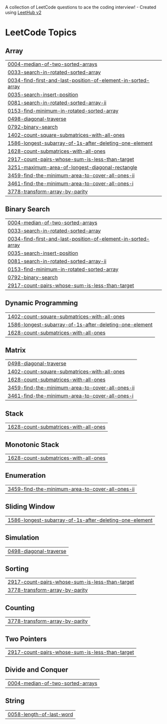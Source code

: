 A collection of LeetCode questions to ace the coding interview! - Created using [LeetHub v2](https://github.com/arunbhardwaj/LeetHub-2.0)
<!---LeetCode Topics Start-->
# LeetCode Topics
## Array
|  |
| ------- |
| [0004-median-of-two-sorted-arrays](https://github.com/HarshalMakode/my-leetcode-codes/tree/master/0004-median-of-two-sorted-arrays) |
| [0033-search-in-rotated-sorted-array](https://github.com/HarshalMakode/my-leetcode-codes/tree/master/0033-search-in-rotated-sorted-array) |
| [0034-find-first-and-last-position-of-element-in-sorted-array](https://github.com/HarshalMakode/my-leetcode-codes/tree/master/0034-find-first-and-last-position-of-element-in-sorted-array) |
| [0035-search-insert-position](https://github.com/HarshalMakode/my-leetcode-codes/tree/master/0035-search-insert-position) |
| [0081-search-in-rotated-sorted-array-ii](https://github.com/HarshalMakode/my-leetcode-codes/tree/master/0081-search-in-rotated-sorted-array-ii) |
| [0153-find-minimum-in-rotated-sorted-array](https://github.com/HarshalMakode/my-leetcode-codes/tree/master/0153-find-minimum-in-rotated-sorted-array) |
| [0498-diagonal-traverse](https://github.com/HarshalMakode/my-leetcode-codes/tree/master/0498-diagonal-traverse) |
| [0792-binary-search](https://github.com/HarshalMakode/my-leetcode-codes/tree/master/0792-binary-search) |
| [1402-count-square-submatrices-with-all-ones](https://github.com/HarshalMakode/my-leetcode-codes/tree/master/1402-count-square-submatrices-with-all-ones) |
| [1586-longest-subarray-of-1s-after-deleting-one-element](https://github.com/HarshalMakode/my-leetcode-codes/tree/master/1586-longest-subarray-of-1s-after-deleting-one-element) |
| [1628-count-submatrices-with-all-ones](https://github.com/HarshalMakode/my-leetcode-codes/tree/master/1628-count-submatrices-with-all-ones) |
| [2917-count-pairs-whose-sum-is-less-than-target](https://github.com/HarshalMakode/my-leetcode-codes/tree/master/2917-count-pairs-whose-sum-is-less-than-target) |
| [3251-maximum-area-of-longest-diagonal-rectangle](https://github.com/HarshalMakode/my-leetcode-codes/tree/master/3251-maximum-area-of-longest-diagonal-rectangle) |
| [3459-find-the-minimum-area-to-cover-all-ones-ii](https://github.com/HarshalMakode/my-leetcode-codes/tree/master/3459-find-the-minimum-area-to-cover-all-ones-ii) |
| [3461-find-the-minimum-area-to-cover-all-ones-i](https://github.com/HarshalMakode/my-leetcode-codes/tree/master/3461-find-the-minimum-area-to-cover-all-ones-i) |
| [3778-transform-array-by-parity](https://github.com/HarshalMakode/my-leetcode-codes/tree/master/3778-transform-array-by-parity) |
## Binary Search
|  |
| ------- |
| [0004-median-of-two-sorted-arrays](https://github.com/HarshalMakode/my-leetcode-codes/tree/master/0004-median-of-two-sorted-arrays) |
| [0033-search-in-rotated-sorted-array](https://github.com/HarshalMakode/my-leetcode-codes/tree/master/0033-search-in-rotated-sorted-array) |
| [0034-find-first-and-last-position-of-element-in-sorted-array](https://github.com/HarshalMakode/my-leetcode-codes/tree/master/0034-find-first-and-last-position-of-element-in-sorted-array) |
| [0035-search-insert-position](https://github.com/HarshalMakode/my-leetcode-codes/tree/master/0035-search-insert-position) |
| [0081-search-in-rotated-sorted-array-ii](https://github.com/HarshalMakode/my-leetcode-codes/tree/master/0081-search-in-rotated-sorted-array-ii) |
| [0153-find-minimum-in-rotated-sorted-array](https://github.com/HarshalMakode/my-leetcode-codes/tree/master/0153-find-minimum-in-rotated-sorted-array) |
| [0792-binary-search](https://github.com/HarshalMakode/my-leetcode-codes/tree/master/0792-binary-search) |
| [2917-count-pairs-whose-sum-is-less-than-target](https://github.com/HarshalMakode/my-leetcode-codes/tree/master/2917-count-pairs-whose-sum-is-less-than-target) |
## Dynamic Programming
|  |
| ------- |
| [1402-count-square-submatrices-with-all-ones](https://github.com/HarshalMakode/my-leetcode-codes/tree/master/1402-count-square-submatrices-with-all-ones) |
| [1586-longest-subarray-of-1s-after-deleting-one-element](https://github.com/HarshalMakode/my-leetcode-codes/tree/master/1586-longest-subarray-of-1s-after-deleting-one-element) |
| [1628-count-submatrices-with-all-ones](https://github.com/HarshalMakode/my-leetcode-codes/tree/master/1628-count-submatrices-with-all-ones) |
## Matrix
|  |
| ------- |
| [0498-diagonal-traverse](https://github.com/HarshalMakode/my-leetcode-codes/tree/master/0498-diagonal-traverse) |
| [1402-count-square-submatrices-with-all-ones](https://github.com/HarshalMakode/my-leetcode-codes/tree/master/1402-count-square-submatrices-with-all-ones) |
| [1628-count-submatrices-with-all-ones](https://github.com/HarshalMakode/my-leetcode-codes/tree/master/1628-count-submatrices-with-all-ones) |
| [3459-find-the-minimum-area-to-cover-all-ones-ii](https://github.com/HarshalMakode/my-leetcode-codes/tree/master/3459-find-the-minimum-area-to-cover-all-ones-ii) |
| [3461-find-the-minimum-area-to-cover-all-ones-i](https://github.com/HarshalMakode/my-leetcode-codes/tree/master/3461-find-the-minimum-area-to-cover-all-ones-i) |
## Stack
|  |
| ------- |
| [1628-count-submatrices-with-all-ones](https://github.com/HarshalMakode/my-leetcode-codes/tree/master/1628-count-submatrices-with-all-ones) |
## Monotonic Stack
|  |
| ------- |
| [1628-count-submatrices-with-all-ones](https://github.com/HarshalMakode/my-leetcode-codes/tree/master/1628-count-submatrices-with-all-ones) |
## Enumeration
|  |
| ------- |
| [3459-find-the-minimum-area-to-cover-all-ones-ii](https://github.com/HarshalMakode/my-leetcode-codes/tree/master/3459-find-the-minimum-area-to-cover-all-ones-ii) |
## Sliding Window
|  |
| ------- |
| [1586-longest-subarray-of-1s-after-deleting-one-element](https://github.com/HarshalMakode/my-leetcode-codes/tree/master/1586-longest-subarray-of-1s-after-deleting-one-element) |
## Simulation
|  |
| ------- |
| [0498-diagonal-traverse](https://github.com/HarshalMakode/my-leetcode-codes/tree/master/0498-diagonal-traverse) |
## Sorting
|  |
| ------- |
| [2917-count-pairs-whose-sum-is-less-than-target](https://github.com/HarshalMakode/my-leetcode-codes/tree/master/2917-count-pairs-whose-sum-is-less-than-target) |
| [3778-transform-array-by-parity](https://github.com/HarshalMakode/my-leetcode-codes/tree/master/3778-transform-array-by-parity) |
## Counting
|  |
| ------- |
| [3778-transform-array-by-parity](https://github.com/HarshalMakode/my-leetcode-codes/tree/master/3778-transform-array-by-parity) |
## Two Pointers
|  |
| ------- |
| [2917-count-pairs-whose-sum-is-less-than-target](https://github.com/HarshalMakode/my-leetcode-codes/tree/master/2917-count-pairs-whose-sum-is-less-than-target) |
## Divide and Conquer
|  |
| ------- |
| [0004-median-of-two-sorted-arrays](https://github.com/HarshalMakode/my-leetcode-codes/tree/master/0004-median-of-two-sorted-arrays) |
## String
|  |
| ------- |
| [0058-length-of-last-word](https://github.com/HarshalMakode/my-leetcode-codes/tree/master/0058-length-of-last-word) |
<!---LeetCode Topics End-->
